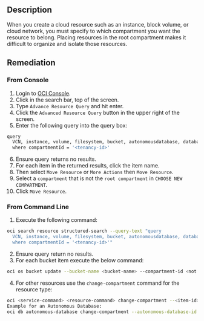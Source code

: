 ## Description

When you create a cloud resource such as an instance, block volume, or cloud network, you must specify to which compartment you want the resource to belong. Placing resources in the root compartment makes it difficult to organize and isolate those resources.

## Remediation

### From Console

1. Login to [OCI Console](https://www.oracle.com/cloud/).
2. Click in the search bar, top of the screen.
3. Type `Advance Resource Query` and hit enter.
4. Click the `Advanced Resource Query` button in the upper right of the screen.
5. Enter the following query into the query box:

```bash
query
  VCN, instance, volume, filesystem, bucket, autonomousdatabase, database, dbsystem resources
  where compartmentId = '<tenancy-id>'
```

6. Ensure query returns no results.
7. For each item in the returned results, click the item name.
8. Then select `Move Resource` or `More Actions` then `Move Resource`.
9. Select a `compartment` that is not the `root compartment` in `CHOOSE NEW COMPARTMENT`.
10. Click `Move Resource`.

### From Command Line

1. Execute the following command:

```bash
oci search resource structured-search --query-text "query
  VCN, instance, volume, filesystem, bucket, autonomousdatabase, database, dbsystem resources
  where compartmentId = '<tenancy-id>'"
```

2. Ensure query return no results.
3. For each bucket item execute the below command:

```bash
oci os bucket update --bucket-name <bucket-name> --compartment-id <not root compartment-id>
```

4. For other resources use the `change-compartment` command for the resource type:

```bash
oci <service-command> <resource-command> change-compartment --<item-id> <item-id> --compartment-id <not root compartment-id>
Example for an Autonomous Database:
oci db autonomous-database change-compartment --autonomous-database-id <autonmous-database-id> --compartment-id <not root compartment-id>
```